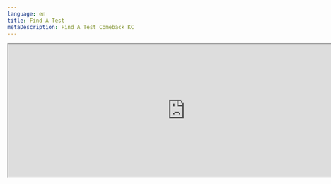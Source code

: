 ```yaml
---
language: en
title: Find A Test
metaDescription: Find A Test Comeback KC
---
```

<iframe width="800" height="300" src="https://robkraft.azurewebsites.net/findtest.html"  align="left"> </iframe>
